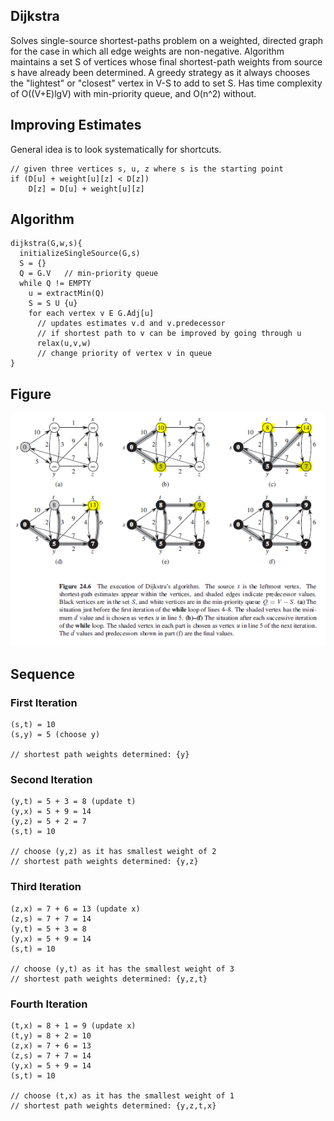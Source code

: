 ## Dijkstra

Solves single-source shortest-paths problem on a weighted, directed graph for the case in which all edge weights are non-negative. Algorithm maintains a set S of vertices whose final shortest-path weights from source s have already been determined. A greedy strategy as it always chooses the "lightest" or "closest" vertex in V-S to add to set S. Has time complexity of O((V+E)lgV) with min-priority queue, and O(n^2) without.

## Improving Estimates

General idea is to look systematically for shortcuts.

```
// given three vertices s, u, z where s is the starting point
if (D[u] + weight[u][z] < D[z])
    D[z] = D[u] + weight[u][z]
```

## Algorithm

```
dijkstra(G,w,s){
  initializeSingleSource(G,s)
  S = {}
  Q = G.V   // min-priority queue
  while Q != EMPTY
    u = extractMin(Q)
    S = S U {u}
    for each vertex v E G.Adj[u]
      // updates estimates v.d and v.predecessor
      // if shortest path to v can be improved by going through u
      relax(u,v,w)
      // change priority of vertex v in queue
}
```

## Figure

<img src="../../../assets/shortest-paths-dijkstra.PNG">

## Sequence

### First Iteration

```
(s,t) = 10
(s,y) = 5 (choose y)

// shortest path weights determined: {y}
```

### Second Iteration

```
(y,t) = 5 + 3 = 8 (update t)
(y,x) = 5 + 9 = 14
(y,z) = 5 + 2 = 7
(s,t) = 10

// choose (y,z) as it has smallest weight of 2
// shortest path weights determined: {y,z}
```

### Third Iteration

```
(z,x) = 7 + 6 = 13 (update x)
(z,s) = 7 + 7 = 14
(y,t) = 5 + 3 = 8
(y,x) = 5 + 9 = 14
(s,t) = 10

// choose (y,t) as it has the smallest weight of 3
// shortest path weights determined: {y,z,t}
```

### Fourth Iteration

```
(t,x) = 8 + 1 = 9 (update x)
(t,y) = 8 + 2 = 10
(z,x) = 7 + 6 = 13
(z,s) = 7 + 7 = 14
(y,x) = 5 + 9 = 14
(s,t) = 10

// choose (t,x) as it has the smallest weight of 1
// shortest path weights determined: {y,z,t,x}
```
